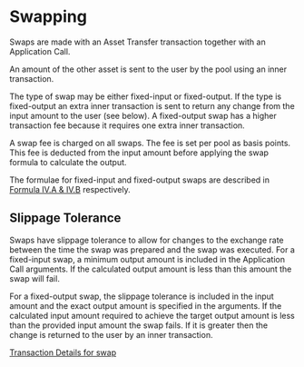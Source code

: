 # Swapping

Swaps are made with an Asset Transfer transaction together with an Application Call.

An amount of the other asset is sent to the user by the pool using an inner transaction.

The type of swap may be either fixed-input or fixed-output. If the type is fixed-output an extra inner transaction is sent to return any change from the input amount to the user (see below). A fixed-output swap has a higher transaction fee because it requires one extra inner transaction.

A swap fee is charged on all swaps. The fee is set per pool as basis points. This fee is deducted from the input amount before applying the swap formula to calculate the output.

The formulae for fixed-input and fixed-output swaps are described in [Formula IV.A & IV.B](../formulae.md#iv.-swapping) respectively.

## **Slippage Tolerance**

Swaps have slippage tolerance to allow for changes to the exchange rate between the time the swap was prepared and the swap was executed. For a fixed-input swap, a minimum output amount is included in the Application Call arguments. If the calculated output amount is less than this amount the swap will fail.

For a fixed-output swap, the slippage tolerance is included in the input amount and the exact output amount is specified in the arguments. If the calculated input amount required to achieve the target output amount is less than the provided input amount the swap fails. If it is greater then the change is returned to the user by an inner transaction.

[Transaction Details for swap](../v2-integration/protocol-methods/swap.md)
